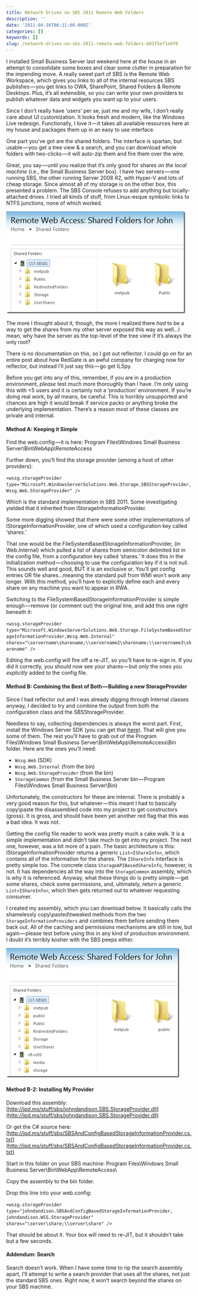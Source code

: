 ```yaml
---
title: Network Drives on SBS 2011 Remote Web Folders
description: ''
date: '2011-04-16T06:31:00.000Z'
categories: []
keywords: []
slug: /network-drives-on-sbs-2011-remote-web-folders-b01f5ef1e9f6
---
```


I installed Small Business Server last weekend here at the house in an attempt to consolidate some boxes and clear some clutter in preparation for the impending move. A really sweet part of SBS is the Remote Web Workspace, which gives you links to all of the internal resources SBS publishes — you get links to OWA, SharePoint, Shared Folders & Remote Desktops. Plus, it’s all extensible, so you can write your own providers to publish whatever data and widgets you want up to your users.

Since I don’t really have ‘users’ per se, just me and my wife, I don’t really care about UI customization. It looks fresh and modern, like the Windows Live redesign. Functionally, I love it — it takes all available resources here at my house and packages them up in an easy to use interface.

One part you’ve got are the shared folders. The interface is spartan, but usable — you get a tree view & a search, and you can download whole folders with two-clicks — it will auto-zip them and fire them over the wire.

Great, you say — until you realize that it’s only good for shares _on the local machine_ (i.e., the Small Business Server box). I have two servers — one running SBS, the other running Server 2008 R2, with Hyper-V and lots of cheap storage. Since almost all of my storage is on the other box, this presented a problem. The SBS Console refuses to add anything but locally-attached drives. I tried all kinds of stuff, from Linux-esque symbolic links to NTFS junctions, none of which worked.

![image](/img/0_-QjxKwJt9xOMfcHV.png)

The more I thought about it, though, the more I realized there _had_ to be a way to get the shares from my other server exposed this way as well…I mean, why have the server as the top-level of the tree view if it’s always the only root?

There is no documentation on this, so I got out reflector. I could go on for an entire post about how RedGate is an awful company for charging now for reflector, but instead I’ll just say this — go get ILSpy.

Before you get into any of this, remember, if you are in a production environment, _please_ test much more thoroughly than I have. I’m only using this with <5 users and it is certainly not a ‘production’ environment. If you’re doing real work, by all means, be careful. This is horribly unsupported and chances are high it would break if service packs or anything broke the underlying implementation. There’s a reason most of these classes are private and internal.

#### Method A: Keeping it Simple

Find the web.config — it is here: Program Files\Windows Small Business Server\Bin\WebApp\RemoteAccess

Further down, you’ll find the storage provider (among a host of other providers):

`<wssg.storageProvider type="Microsoft.WindowsServerSolutions.Web.Storage.SBSStorageProvider,Wssg.Web.StorageProvider" />`

Which is the standard implementation in SBS 2011. Some investigating yielded that it inherited from IStorageInformationProvider.

Some more digging showed that there were some other implementations of IStorageInformationProvider, one of which used a configuration key called ‘shares.’

That one would be the FileSystemBasedStorageInformationProvider, (in Web.Internal) which pulled a list of shares from semicolon delimited list in the config file, from a configuration key called ‘shares.’ It does this in the Initialization method — choosing to use the configuration key if it is not null. This sounds well and good, BUT it is an exclusive or. You’ll get config entries OR file shares…meaning the standard pull from WMI won’t work any longer. With this method, you’ll have to explicitly define each and every share on any machine you want to appear in RWA.

Switching to the FileSystemBasedStorageInformationProvider is simple enough — remove (or comment out) the original line, and add this one right beneath it:

`<wssg.storageProvider type="Microsoft.WindowsServerSolutions.Web.Storage.FileSystemBasedStorageInformationProvider,Wssg.Web.Internal" shares="\servername\sharename;\\servername2\sharename;\\servername3\sharename" />`

Editing the web.config will fire off a re-JIT, so you’ll have to re-sign in. If you did it correctly, you should now see your shares — but _only_ the ones you _explicitly_ added to the config file.

#### Method B: Combining the Best of Both — Building a new StorageProvider

Since I had reflector out and I was already digging through Internal classes anyway, I decided to try and combine the output from both the configuration class and the SBSStorageProvider.

Needless to say, collecting dependencies is always the worst part. First, install the Windows Server SDK (you can get that [here](http://www.microsoft.com/downloads/en/details.aspx?FamilyID=105694e5-76bc-4820-b42c-6f4250b4f5be)). That will give you some of them. The rest you’ll have to grab out of the Program Files\Windows Small Business Server\Bin\WebApp\RemoteAccess\Bin folder. Here are the ones you’ll need:

* `Wssg.Web` (SDK)
* `Wssg.Web.Internal` (from the bin)
* `Wssg.Web.StorageProvider` (from the bin)
* `StorageCommon` (from the Small Business Server bin — Program Files\Windows Small Business Server\Bin)

Unfortunately, the constructors for these are internal. There is probably a very good reason for this, but whatever — this meant I had to basically copy\paste the disassembled code into my project to get constructors (gross). It is gross, and should have been yet another red flag that this was a bad idea. It was not.

Getting the config file reader to work was pretty much a cake walk. It is a simple implementation and didn’t take much to get into my project. The next one, however, was a bit more of a pain. The basic architecture is this: IStorageInformationProvider returns a generic `List<IShareInfo>`, which contains all of the information for the shares. The `IShareInfo` interface is pretty simple too. The concrete class `StorageAPIBasedShareInfo`, however, is not. It has dependencies all the way into the `StorageCommon` assembly, which is why it is referenced. Anyway, what these things do is pretty simple — get some shares, check some permissions, and, ultimately, return a generic `List<IShareInfo>`, which then gets returned out to whatever requesting consumer.

I created my assembly, which you can download below. It basically calls the shamelessly copy\pasted\tweaked methods from the two `StorageInformationProviders` and combines them before sending them back out. All of the caching and permissions mechanisms are still in tow, but again — please test before using this in any kind of production environment. I doubt it’s terribly kosher with the SBS peeps either.

![image](/img/0_D8epqnvGGcKkZ5X8.png)

#### Method B-2: Installing My Provider

Download this assembly: [http://jpd.ms/stuff/sbs/johndandison.SBS.StorageProvider.dll](http://jpd.ms/stuff/sbs/johndandison.SBS.StorageProvider.dll)

Or get the C# source here: [http://jpd.ms/stuff/sbs/SBSAndConfigBasedStorageInformationProvider.cs.txt](http://jpd.ms/stuff/sbs/SBSAndConfigBasedStorageInformationProvider.cs.txt)

Start in this folder on your SBS machine: Program Files\Windows Small Business Server\Bin\WebApp\RemoteAccess\

Copy the assembly to the bin folder.

Drop this line into your web.config:

`<wssg.storageProvider type="johndandison.SBSAndConfigBasedStorageInformationProvider, johndandison.WSS.StorageProvider" shares="\server\share;\\server\share" />`

That should be about it. Your box will need to re-JIT, but it shouldn’t take but a few seconds.

#### Addendum: Search

Search doesn’t work. When I have some time to rip the search assembly apart, I’ll attempt to write a search provider that uses all the shares, not just the standard SBS ones. Right now, it won’t search beyond the shares on your SBS machine.
